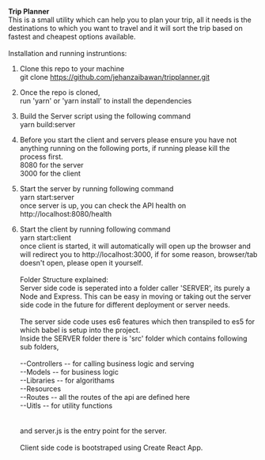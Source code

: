 <strong>Trip Planner</strong><br>
This is a small utility which can help you to plan your trip, all it needs is the destinations to which you want to travel and it will sort the trip based on fastest and cheapest options available.
<br><br>
Installation and running instruntions:

1. Clone this repo to your machine <br>
   git clone https://github.com/jehanzaibawan/tripplanner.git

2. Once the repo is cloned,<br>run 'yarn' or 'yarn install' to install the dependencies

3. Build the Server script using the following command<br>
   yarn build:server

4. Before you start the client and servers please ensure you have not anything running on the following ports, if running please kill the process first.<br>
   8080 for the server<br>
   3000 for the client

5. Start the server by running following command<br>
   yarn start:server<br>
   once server is up, you can check the API health on http://localhost:8080/health

6. Start the client by running following command<br>
   yarn start:client<br>
   once client is started, it will automatically will open up the browser and will redirect you to http://localhost:3000, if for some reason, browser/tab doesn't open, please open it yourself.<br><br>
Folder Structure explained:<br>
Server side code is seperated into a folder caller 'SERVER', its purely a Node and Express. This can be easy in moving or taking out the server side code in the future for different deployment or server needs.<br><br>
The server side code uses es6 features which then transpiled to es5 for which babel is setup into the project.<br>
Inside the SERVER folder there is 'src' folder which contains following sub folders,<br><br>
--Controllers -- for calling business logic and serving<br>
--Models -- for business logic<br>
--Libraries -- for algorithams<br>
--Resources<br>
--Routes -- all the routes of the api are defined here<br>
--Uitls -- for utility functions<br>
<br><br>
and server.js is the entry point for the server.
<br><br>
Client side code is bootstraped using Create React App.<br>
